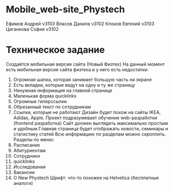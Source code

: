 # Mobile_web-site_Phystech
  Ефимов Андрей v3103
  Власов Данила v3102
  Клоков Евгений v3103
  Циганкова София v3102
# Техническое задание
  Создаётся мобильная версия сайта (Новый Физтех)
На данный момент есть мобильная версия сайта физтеха и у него есть недостатки:
1)	Огромная шапка, которая занимает большую часть на экране 
2)	Есть вкладки, которые ведут на одну и ту же страницу 
3)	Ненужная информация на главной странице
4)	Маленькая форма quicklinks
5)	Огромные гиперссылки
6)	Обрезанный текст по сотрудникам
7)	Ссылки, которые не работают
  Дизайн будет похож на сайты IKEA, Adidas, Apple.
Проект подразумевает обучение web-разработки (frontend разработка)
  Сайт должен выглядеть максимально простым и удобным
Главная страница будет отображать новости, семинары и статистику статей
  Всю информацию по разделам можно скроллить. 
Разделы по меню:
1)	Расписание 
2)	Абитуриентам
3)	Сотрудники
4)	quicklinks 
5)	Исследования 
6)	Вакансии
7)	О New Phystech 
Шрифт: что-то похожее на Helvetica (бесплатные аналоги)
